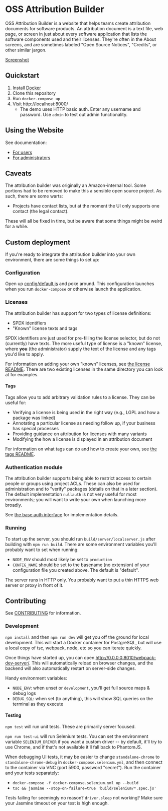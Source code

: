 # OSS Attribution Builder

OSS Attribution Builder is a website that helps teams create attribution documents for software products. An attribution document is a text file, web page, or screen in just about every software application that lists the software components used and their licenses. They're often in the About screens, and are sometimes labeled "Open Source Notices", "Credits", or other similar jargon.

[Screenshot](https://raw.github.com/amzn/oss-attribution-builder/screenshots/attribution-builder-project-example.png)

## Quickstart

1. Install [Docker](https://www.docker.com/)
2. Clone this repository
3. Run `docker-compose up`
4. Visit http://localhost:8000/
   * The demo uses HTTP basic auth. Enter any username and password. Use `admin` to test out admin functionality.

## Using the Website

See documentation:

* [For users](docs/for-users.md)
* [For administrators](docs/for-admins.md)

## Caveats

The attribution builder was originally an Amazon-internal tool. Some portions had to be removed to make this a sensible open source project. As such, there are some warts:

* Projects have contact lists, but at the moment the UI only supports one contact (the legal contact).

These will all be fixed in time, but be aware that some things might be weird for a while.

## Custom deployment

If you're ready to integrate the attribution builder into your own environment, there are some things to set up:

### Configuration

Open up [config/default.js](config/default.js) and poke around. This configuration launches when you run `docker-compose` or otherwise launch the application.

### Licenses

The attribution builder has support for two types of license definitions:

* SPDX identifiers
* "Known" license texts and tags

SPDX identifiers are just used for pre-filling the license selector, but do not (currently) have texts. The more useful type of license is a "known" license, where **you** (the administrator) supply the text of the license and any tags you'd like to apply.

For information on adding your own "known" licenses, see [the license README](server/licenses/known/README.md). There are two existing licenses in the same directory you can look at for examples.

#### Tags

Tags allow you to add arbitrary validation rules to a license. They can be useful for:

* Verifying a license is being used in the right way (e.g., LGPL and how a package was linked)
* Annotating a particular license as needing follow up, if your business has special processes
* Providing guidance on attribution for licenses with many variants
* Modifying the how a license is displayed in an attribution document

For information on what tags can do and how to create your own, see [the tags README](server/licenses/tags/README.md).

### Authentication module

The attribution builder supports being able to restrict access to certain people or groups using project ACLs. These can also be used for administration and to "verify" packages (details on that in a later section). The default implementation `nullauth` is not very useful for most environments; you will want to write your own when launching more broadly.

See [the base auth interface](server/auth/base.ts) for implementation details.

### Running

To start up the server, you should run `build/server/localserver.js` after building with `npm run build`. There are some environment variables you'll probably want to set when running:

* `NODE_ENV` should most likely be set to `production`
* `CONFIG_NAME` should be set to the basename (no extension) of your configuration file you created above. The default is "default".

The server runs in HTTP only. You probably want to put a thin HTTPS web server or proxy in front of it.

## Contributing

See [CONTRIBUTING](CONTRIBUTING.md) for information.

### Development

`npm install` and then `npm run dev` will get you off the ground for local development. This will start a Docker container for PostgreSQL, but will use a local copy of tsc, webpack, node, etc so you can iterate quickly.

Once things have started up, you can open http://0.0.0.0:8010/webpack-dev-server/. This will automatically reload on browser changes, and the backend will also automatically restart on server-side changes.

Handy environment variables:

* `NODE_ENV`: when unset or `development`, you'll get full source maps & debug logs
* `DEBUG_SQL`: when set (to anything), this will show SQL queries on the terminal as they execute

#### Testing

`npm test` will run unit tests. These are primarily server focused.

`npm run test-ui` will run Selenium tests. You can set the environment variable `SELENIUM_DRIVER` if you want a custom driver -- by default, it'll try to use Chrome, and if that's not available it'll fall back to PhantomJS.

When debugging UI tests, it may be easier to change `standalone-chrome` to `standalone-chrome-debug` in `docker-compose.selenium.yml`, and then connect to the container via VNC (port 5900, password "secret"). Run the container and your tests separately:

* `docker-compose -f docker-compose.selenium.yml up --build`
* `tsc && jasmine --stop-on-failure=true 'build/selenium/*.spec.js'`

Tests failing for seemingly no reason? `driver.sleep` not working? Make sure your Jasmine timeout on your test is high enough.